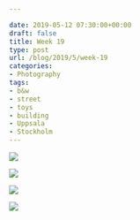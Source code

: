 ```yaml
---

date: 2019-05-12 07:30:00+00:00
draft: false
title: Week 19
type: post
url: /blog/2019/5/week-19
categories:
- Photography
tags:
- b&w
- street
- toys
- building
- Uppsala
- Stockholm
---
```




  
   ![](/images/2019-05-12-20195week-19/IMG_3027-2.jpeg)

  

  
   ![](/images/2019-05-12-20195week-19/IMG_3018-2.jpeg)

  

  
   ![](/images/2019-05-12-20195week-19/IMG_3013-2.jpeg)

  

  
   ![](/images/2019-05-12-20195week-19/IMG_3010-2.jpeg)

  


